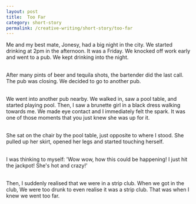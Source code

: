 ```yaml
---
layout: post
title:  Too Far
category: short-story
permalink: /creative-writing/short-story/too-far
---
```


Me and my best mate, Jonesy, had a big night in the city. We started drinking at 2pm in the afternoon. It was a Friday. We knocked off work early and went to a pub. We kept drinking into the night.
<br /><br />

After many pints of beer and tequila shots, the bartender did the last call. The pub was closing. We decided to go to another pub. 
<br /><br />

We went into another pub nearby. We walked in, saw a pool table, and started playing pool. Then, I saw a brunette girl in a black dress walking towards me. We made eye contact and I immediately felt the spark. It was one of those moments that you just knew she was up for it.
<br /><br />

She sat on the chair by the pool table, just opposite to where I stood. She pulled up her skirt, opened her legs and started touching herself.
<br /><br />

I was thinking to myself: 'Wow wow, how this could be happening! I just hit the jackpot! She's hot and crazy!'
<br /><br />

Then, I suddenly realised that we were in a strip club. When we got in the club, We were too drunk to even realise it was a strip club. That was when I knew we went too far.
<br /><br />
